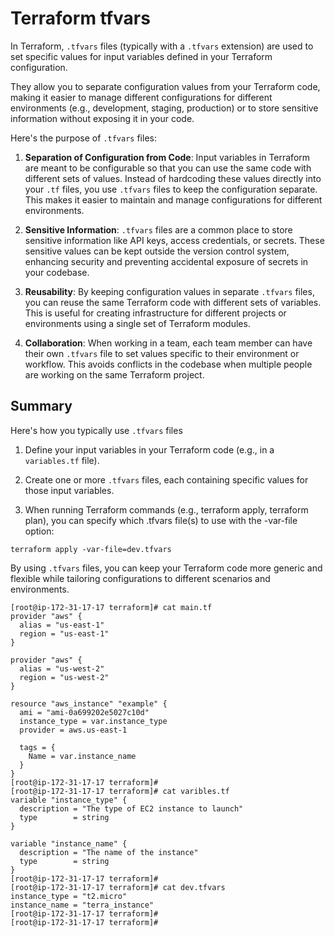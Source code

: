 # Terraform tfvars

In Terraform, `.tfvars` files (typically with a `.tfvars` extension) are used to set specific values for input variables defined in your Terraform configuration. 

They allow you to separate configuration values from your Terraform code, making it easier to manage different configurations for different environments (e.g., development, staging, production) or to store sensitive information without exposing it in your code.

Here's the purpose of `.tfvars` files:

1. **Separation of Configuration from Code**: Input variables in Terraform are meant to be configurable so that you can use the same code with different sets of values. Instead of hardcoding these values directly into your `.tf` files, you use `.tfvars` files to keep the configuration separate. This makes it easier to maintain and manage configurations for different environments.

2. **Sensitive Information**: `.tfvars` files are a common place to store sensitive information like API keys, access credentials, or secrets. These sensitive values can be kept outside the version control system, enhancing security and preventing accidental exposure of secrets in your codebase.

3. **Reusability**: By keeping configuration values in separate `.tfvars` files, you can reuse the same Terraform code with different sets of variables. This is useful for creating infrastructure for different projects or environments using a single set of Terraform modules.

4. **Collaboration**: When working in a team, each team member can have their own `.tfvars` file to set values specific to their environment or workflow. This avoids conflicts in the codebase when multiple people are working on the same Terraform project.

## Summary

Here's how you typically use `.tfvars` files

1. Define your input variables in your Terraform code (e.g., in a `variables.tf` file).

2. Create one or more `.tfvars` files, each containing specific values for those input variables.

3. When running Terraform commands (e.g., terraform apply, terraform plan), you can specify which .tfvars file(s) to use with the -var-file option:

```
terraform apply -var-file=dev.tfvars
```

By using `.tfvars` files, you can keep your Terraform code more generic and flexible while tailoring configurations to different scenarios and environments.


```
[root@ip-172-31-17-17 terraform]# cat main.tf 
provider "aws" {
  alias = "us-east-1"
  region = "us-east-1"
}

provider "aws" {
  alias = "us-west-2"
  region = "us-west-2"
}

resource "aws_instance" "example" {
  ami = "ami-0a699202e5027c10d"
  instance_type = var.instance_type
  provider = aws.us-east-1

  tags = {
    Name = var.instance_name
  }
}
[root@ip-172-31-17-17 terraform]# 
[root@ip-172-31-17-17 terraform]# cat varibles.tf 
variable "instance_type" {
  description = "The type of EC2 instance to launch"
  type        = string
}

variable "instance_name" {
  description = "The name of the instance"
  type        = string
}
[root@ip-172-31-17-17 terraform]# 
[root@ip-172-31-17-17 terraform]# cat dev.tfvars 
instance_type = "t2.micro"
instance_name = "terra_instance"
[root@ip-172-31-17-17 terraform]# 
[root@ip-172-31-17-17 terraform]#
```
